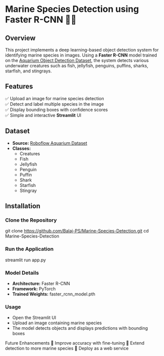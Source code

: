 # **Marine Species Detection using Faster R-CNN** 🌊🐠  

## **Overview**  
This project implements a deep learning-based object detection system for identifying marine species in images. Using a **Faster R-CNN** model trained on the [Aquarium Object Detection Dataset](https://public.roboflow.com/object-detection/aquarium/2), the system detects various underwater creatures such as fish, jellyfish, penguins, puffins, sharks, starfish, and stingrays.  

## **Features**  
✅ Upload an image for marine species detection  
✅ Detect and label multiple species in the image  
✅ Display bounding boxes with confidence scores  
✅ Simple and interactive **Streamlit** UI  

## **Dataset**  
- **Source:** [Roboflow Aquarium Dataset](https://public.roboflow.com/object-detection/aquarium/2)  
- **Classes:**  
  - Creatures  
  - Fish  
  - Jellyfish  
  - Penguin  
  - Puffin  
  - Shark  
  - Starfish  
  - Stingray  

## **Installation**  
### Clone the Repository  

git clone https://github.com/Balaj-PS/Marine-Species-Detection.git
cd Marine-Species-Detection

### Run the Application

streamlit run app.py

### Model Details

- **Architecture:** Faster R-CNN
- **Framework:** PyTorch
- **Trained Weights:** faster_rcnn_model.pth

### Usage

- Open the Streamlit UI
- Upload an image containing marine species
- The model detects objects and displays predictions with bounding boxes

Future Enhancements
🔹 Improve accuracy with fine-tuning
🔹 Extend detection to more marine species
🔹 Deploy as a web service
